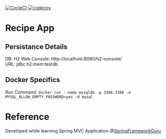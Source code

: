 [![CircleCI](https://circleci.com/gh/kamranalinitb/spring5-recipe-app/tree/master.svg?style=shield)](https://circleci.com/gh/kamranalinitb/spring5-recipe-app/tree/master)  [![codecov](https://codecov.io/gh/kamranalinitb/spring5-recipe-app/branch/master/graph/badge.svg)](https://codecov.io/gh/kamranalinitb/spring5-recipe-app)

# Recipe App

## Persistance Details 
DB: H2
Web Console: http://localhost:8080/h2-console/  
URL: jdbc:h2:mem:testdb  

## Docker Specifics 

Run Command: ```docker run --name mysqldb -p 3306:3306 -e MYSQL_ALLOW_EMPTY_PASSWORD=yes -d mysql```

# Reference
Developed while learning Spring MVC Application @[SpringFrameworkGuru](https://courses.springframework.guru/p/spring-framework-5-begginer-to-guru)  
